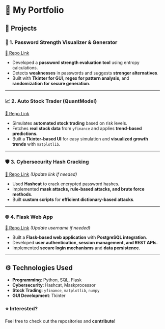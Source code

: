 # 💼 My Portfolio  

## 🚀 Projects  

### 🔐 1. Password Strength Visualizer & Generator  
[📌 Repo Link](https://github.com/nateci/passwordgen)  
- Developed a **password strength evaluation tool** using entropy calculations.  
- Detects **weaknesses** in passwords and suggests **stronger alternatives**.  
- Built with **Tkinter for GUI**, **regex for pattern analysis**, and **randomization for secure generation**.  

---

### 📈 2. Auto Stock Trader (QuantModel)  
[📌 Repo Link](https://github.com/nateci/quantmodel)  
- Simulates **automated stock trading** based on risk levels.  
- Fetches **real stock data** from `yfinance` and applies **trend-based predictions**.  
- Built a **Tkinter-based UI** for easy simulation and **visualized growth trends** with `matplotlib`.  

---

### 🛡️ 3. Cybersecurity Hash Cracking  
[📌 Repo Link](https://github.com/nateci/cybersecurity-cracking) *(Update link if needed)*  
- Used **Hashcat** to crack encrypted password hashes.  
- Implemented **mask attacks, rule-based attacks, and brute force methods**.  
- Built **custom scripts** for **efficient dictionary-based attacks**.  

---

### 🌐 4. Flask Web App  
[📌 Repo Link](https://github.com/username/web-app) *(Update username if needed)*  
- Built a **Flask-based web application** with **PostgreSQL integration**.  
- Developed **user authentication, session management, and REST APIs**.  
- Implemented **secure login mechanisms** and **data persistence**.  

---

## ⚙️ Technologies Used  
- **Programming**: Python, SQL, Flask  
- **Cybersecurity**: Hashcat, Maskprocessor  
- **Stock Trading**: `yfinance`, `matplotlib`, `numpy`  
- **GUI Development**: Tkinter  

### ⭐ Interested?  
Feel free to check out the repositories and **contribute**!  

